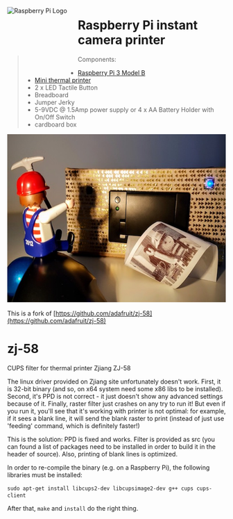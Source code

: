 <a href="https://www.raspberrypi.org"><img src="https://www.raspberrypi.org/wp-content/uploads/2012/03/raspberry-pi-logo.png" alt="Raspberry Pi Logo" align="left" style="margin-right: 25px" height=150></a>
# Raspberry Pi instant camera printer 

> Components:
> * [Raspberry Pi 3 Model B](https://www.raspberrypi.org/products/raspberry-pi-3-model-b/)
> * [Mini thermal printer](https://www.adafruit.com/product/597)
> * 2 x LED Tactile Button
> * Breadboard
> * Jumper Jerky
> * 5-9VDC @ 1.5Amp power supply or 4 x AA Battery Holder with On/Off Switch
> * cardboard box

<p align="center">
<img src="https://github.com/enricapq/raspberry-pi-instant-camera-printer/blob/Add-image/misc/raspberry-pi-instant-camera-printer.jpg" alt="raspberry-pi-instant-camera-printer" width=600 height=387>
</p>

This is a fork of [https://github.com/adafruit/zj-58](https://github.com/adafruit/zj-58)


zj-58
=====

CUPS filter for thermal printer Zjiang ZJ-58

The linux driver provided on Zjiang site unfortunately doesn't work.
First, it is 32-bit binary (and so, on x64 system need some x86 libs to be installed).
Second, it's PPD is not correct - it just doesn't show any advanced settings because of it.
Finally, raster filter just crashes on any try to run it!
But even if you run it, you'll see that it's working with printer is not optimal: for example, if it sees a blank line, it will send the blank raster to print (instead of just use 'feeding' command, which is definitely faster!)

This is the solution:
PPD is fixed and works.
Filter is provided as src (you can found a list of packages need to be installed in order to build it in the header of source).
Also, printing of blank lines is optimized.

In order to re-compile the binary (e.g. on a Raspberry Pi), the following libraries must be installed:

```
sudo apt-get install libcups2-dev libcupsimage2-dev g++ cups cups-client
```

After that, `make` and `install` do the right thing.
